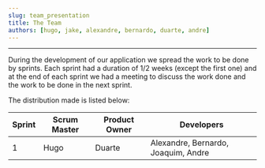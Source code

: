 ```yaml
---
slug: team_presentation
title: The Team
authors: [hugo, jake, alexandre, bernardo, duarte, andre]
---
```


---
During the development of our application we spread the work to be done by sprints. Each sprint had a duration of 1/2 weeks (except the first one) and at the end of each sprint we had a meeting to discuss the work done and the work to be done in the next sprint.

The distribution made is listed below:

| Sprint | Scrum Master     | Product Owner    | Developers                                        |
|--------|------------------|------------------|---------------------------------------------------|
| 1      | Hugo             | Duarte            | Alexandre, Bernardo, Joaquim, Andre                |
